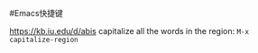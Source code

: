 
#Emacs快捷键

https://kb.iu.edu/d/abis
capitalize all the words in the region: `M-x capitalize-region`

